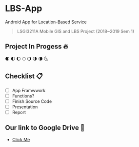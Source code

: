 # LBS-App
Android App for Location-Based Service
> LSGI3211A Mobile GIS and LBS Project (2018~2019 Sem 1)  

## Project In Progess :fire:

:waxing_crescent_moon:
:first_quarter_moon:
:waxing_gibbous_moon:
:full_moon:
:waning_gibbous_moon:
:last_quarter_moon:
:waning_crescent_moon:
:last_quarter_moon_with_face:

## Checklist :clipboard:
- [ ] App Framwwork
- [ ] Functions?
- [ ] Finish Source Code
- [ ] Presentation
- [ ] Report

## Our link to Google Drive :notebook:
+ [Click Me](https://drive.google.com/drive/folders/1jKESlUAu47_kCLUAsmu85XIGaOQLXYrt)
